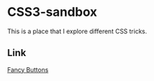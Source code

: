 # CSS3-sandbox
This is a place that I explore different CSS tricks.

## Link    
[Fancy Buttons](https://owenip.github.io/CSS3-sandbox/1%20-%20Fancy%20Buttons/index.html)
